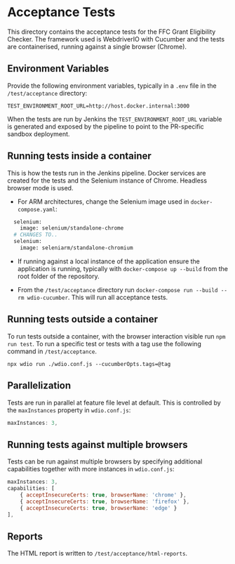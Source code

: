 # Acceptance Tests
This directory contains the acceptance tests for the FFC Grant Eligibility Checker. The framework used is WebdriverIO with Cucumber and the tests are containerised, running against a single browser (Chrome).

## Environment Variables
Provide the following environment variables, typically in a `.env` file in the `/test/acceptance` directory:

```
TEST_ENVIRONMENT_ROOT_URL=http://host.docker.internal:3000
```

When the tests are run by Jenkins the `TEST_ENVIRONMENT_ROOT_URL` variable is generated and exposed by the pipeline to point to the PR-specific sandbox deployment. 

## Running tests inside a container
This is how the tests run in the Jenkins pipeline. Docker services are created for the tests and the Selenium instance of Chrome. Headless browser mode is used.

- For ARM architectures, change the Selenium image used in `docker-compose.yaml`:

```dockerfile
  selenium:
    image: selenium/standalone-chrome
  # CHANGES TO..
  selenium:
    image: seleniarm/standalone-chromium
```   

- If running against a local instance of the application ensure the application is running, typically with `docker-compose up --build` from the root folder of the repository.

- From the `/test/acceptance` directory run `docker-compose run --build --rm wdio-cucumber`. This will run all acceptance tests.

## Running tests outside a container
To run tests outside a container, with the browser interaction visible run `npm run test`. To run a specific test or tests with a tag use the following command in `/test/acceptance`.

```
npx wdio run ./wdio.conf.js --cucumberOpts.tags=@tag
```

## Parallelization
Tests are run in parallel at feature file level at default. This is controlled by the `maxInstances` property in `wdio.conf.js`:

```js
maxInstances: 3,
```

## Running tests against multiple browsers
Tests can be run against multiple browsers by specifying additional capabilities together with more instances in `wdio.conf.js`:

```js
maxInstances: 3,
capabilities: [
    { acceptInsecureCerts: true, browserName: 'chrome' },
    { acceptInsecureCerts: true, browserName: 'firefox' },
    { acceptInsecureCerts: true, browserName: 'edge' }
],
```

## Reports
The HTML report is written to `/test/acceptance/html-reports`.